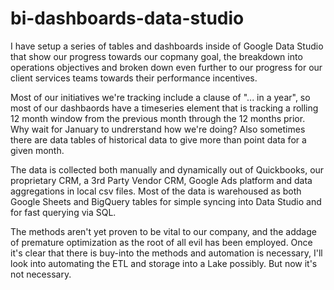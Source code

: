 # bi-dashboards-data-studio

I have setup a series of tables and dashboards inside of Google Data Studio that show our progress towards our copmany goal, the breakdown into operations objectives and broken down even further to our progress for our client services teams towards their performance incentives.

Most of our initiatives we're tracking include a clause of "... in a year", so most of our dashbaords have a timeseries element that is tracking a rolling 12 month window from the previous month through the 12 months prior. Why wait for January to undrerstand how we're doing? Also sometimes there are data tables of historical data to give more than point data for a given month.

The data is collected both manually and dynamically out of Quickbooks, our proprietary CRM, a 3rd Party Vendor CRM, Google Ads platform and data aggregations in local csv files. Most of the data is warehoused as both Google Sheets and BigQuery tables for simple syncing into Data Studio and for fast querying via SQL. 

The methods aren't yet proven to be vital to our company, and the addage of premature optimization as the root of all evil has been employed. Once it's clear that there is buy-into the methods and automation is necessary, I'll look into automating the ETL and storage into a Lake possibly. But now it's not necessary.
